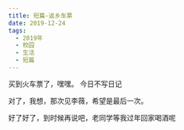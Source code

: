 ```yaml
---
title: 短篇-返乡车票
date: 2019-12-24
tags:
  - 2019年
  - 校园
  - 生活
  - 短篇
---
```


买到火车票了，嘿嘿。
今日不写日记

对了，我想，那次见李薇，希望是最后一次。

好了好了，到时候再说吧，老同学等我过年回家喝酒呢
